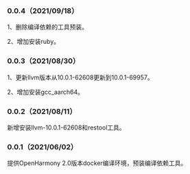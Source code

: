  ### 0.0.4（2021/09/18）

1、删除编译依赖的工具预装。

2、增加安装ruby。

 ### 0.0.3（2021/08/30）

1、更新llvm版本从10.0.1-62608更新到10.0.1-69957。

2、增加安装gcc_aarch64。

 ### 0.0.2（2021/08/11）

新增安装llvm-10.0.1-62608和restool工具。

 ### 0.0.1（2021/06/02）

提供OpenHarmony 2.0版本docker编译环境，预装编译依赖工具。

